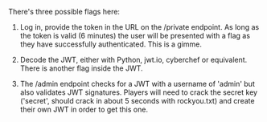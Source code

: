 There's three possible flags here:  

1) Log in, provide the token in the URL on the /private endpoint. As long as the token is valid (6 minutes) the user will be presented with a flag as they have successfully authenticated. This is a gimme.

2) Decode the JWT, either with Python, jwt.io, cyberchef or equivalent. There is another flag inside the JWT.

3) The /admin endpoint checks for a JWT with a username of 'admin' but also validates JWT signatures. Players will need to crack the secret key ('secret', should crack in about 5 seconds with rockyou.txt) and create their own JWT in order to get this one.